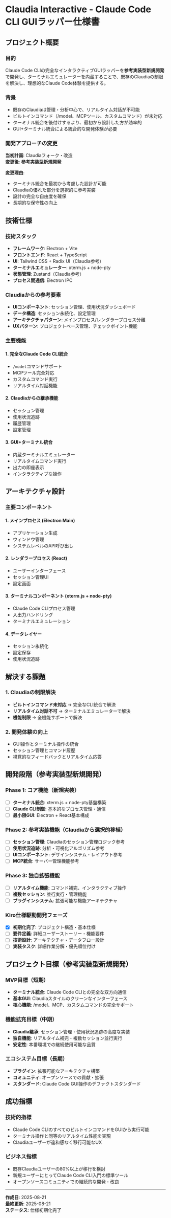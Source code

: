 # Claudia Interactive - Claude Code CLI GUIラッパー仕様書

## プロジェクト概要

### 目的
Claude Code CLIの完全なインタラクティブGUIラッパーを**参考実装型新規開発**で開発し、ターミナルエミュレーターを内蔵することで、既存のClaudiaの制限を解決し、理想的なClaude Code体験を提供する。

### 背景
- 既存のClaudiaは管理・分析中心で、リアルタイム対話が不可能
- ビルトインコマンド（/model、MCPツール、カスタムコマンド）が未対応
- ターミナル統合を後付けするより、最初から設計した方が効率的
- GUI+ターミナル統合による統合的な開発体験が必要

### 開発アプローチの変更
**当初計画**: Claudiaフォーク・改造  
**変更後**: **参考実装型新規開発**

**変更理由**:
- ターミナル統合を最初から考慮した設計が可能
- Claudiaの優れた部分を選択的に参考実装
- 設計の完全な自由度を確保
- 長期的な保守性の向上

## 技術仕様

### 技術スタック
- **フレームワーク**: Electron + Vite
- **フロントエンド**: React + TypeScript
- **UI**: Tailwind CSS + Radix UI（Claudia参考）
- **ターミナルエミュレーター**: xterm.js + node-pty
- **状態管理**: Zustand（Claudia参考）
- **プロセス間通信**: Electron IPC

### Claudiaからの参考要素
- **UIコンポーネント**: セッション管理、使用状況ダッシュボード
- **データ構造**: セッション永続化、設定管理
- **アーキテクチャパターン**: メインプロセス/レンダラープロセス分離
- **UXパターン**: プロジェクトベース管理、チェックポイント機能

### 主要機能

#### 1. 完全なClaude Code CLI統合
- `/model`コマンドサポート
- MCPツール完全対応
- カスタムコマンド実行
- リアルタイム対話機能

#### 2. Claudiaからの継承機能
- セッション管理
- 使用状況追跡
- 履歴管理
- 設定管理

#### 3. GUI+ターミナル統合
- 内蔵ターミナルエミュレーター
- リアルタイムコマンド実行
- 出力の即座表示
- インタラクティブな操作

## アーキテクチャ設計

### 主要コンポーネント

#### 1. メインプロセス (Electron Main)
- アプリケーション生成
- ウィンドウ管理
- システムレベルのAPI呼び出し

#### 2. レンダラープロセス (React)
- ユーザーインターフェース
- セッション管理UI
- 設定画面

#### 3. ターミナルコンポーネント (xterm.js + node-pty)
- Claude Code CLIプロセス管理
- 入出力ハンドリング
- ターミナルエミュレーション

#### 4. データレイヤー
- セッション永続化
- 設定保存
- 使用状況追跡

## 解決する課題

### 1. Claudiaの制限解決
- **ビルトインコマンド未対応** → 完全なCLI統合で解決
- **リアルタイム対話不可** → ターミナルエミュレーターで解決
- **機能制限** → 全機能サポートで解決

### 2. 開発体験の向上
- GUI操作とターミナル操作の統合
- セッション管理とコマンド履歴
- 視覚的なフィードバックとリアルタイム応答

## 開発段階（参考実装型新規開発）

### Phase 1: コア機能（新規実装）
- [ ] **ターミナル統合**: xterm.js + node-pty基盤構築
- [ ] **Claude CLI制御**: 基本的なプロセス管理・通信
- [ ] **最小限GUI**: Electron + React基本構成

### Phase 2: 参考実装機能（Claudiaから選択的移植）
- [ ] **セッション管理**: Claudiaのセッション管理ロジック参考
- [ ] **使用状況追跡**: 分析・可視化アルゴリズム参考
- [ ] **UIコンポーネント**: デザインシステム・レイアウト参考
- [ ] **MCP統合**: サーバー管理機能参考

### Phase 3: 独自拡張機能
- [ ] **リアルタイム機能**: コマンド補完、インタラクティブ操作
- [ ] **複数セッション**: 並行実行・管理機能
- [ ] **プラグインシステム**: 拡張可能な機能アーキテクチャ

### Kiro仕様駆動開発フェーズ
- [x] **初期化完了**: プロジェクト構造・基本仕様
- [ ] **要件定義**: 詳細ユーザーストーリー・機能要件
- [ ] **技術設計**: アーキテクチャ・データフロー設計
- [ ] **実装タスク**: 詳細作業分解・優先順位付け

## プロジェクト目標（参考実装型新規開発）

### MVP目標（短期）
- **ターミナル統合**: Claude Code CLIとの完全な双方向通信
- **基本GUI**: Claudiaスタイルのクリーンなインターフェース
- **核心機能**: /model、MCP、カスタムコマンドの完全サポート

### 機能拡充目標（中期）  
- **Claudia継承**: セッション管理・使用状況追跡の高度な実装
- **独自機能**: リアルタイム補完・複数セッション並行実行
- **安定性**: 本番環境での継続使用可能な品質

### エコシステム目標（長期）
- **プラグイン**: 拡張可能なアーキテクチャ構築
- **コミュニティ**: オープンソースでの貢献・拡張
- **スタンダード**: Claude Code GUI操作のデファクトスタンダード

## 成功指標

### 技術的指標
- Claude Code CLIのすべてのビルトインコマンドをGUIから実行可能
- ターミナル操作と同等のリアルタイム性能を実現
- Claudiaユーザーが違和感なく移行可能なUX

### ビジネス指標  
- 既存Claudiaユーザーの80%以上が移行を検討
- 新規ユーザーにとってClaude Code CLI入門の標準ツール
- オープンソースコミュニティでの継続的な開発・改良

---

**作成日**: 2025-08-21  
**最終更新**: 2025-08-21  
**ステータス**: 仕様初期化完了
